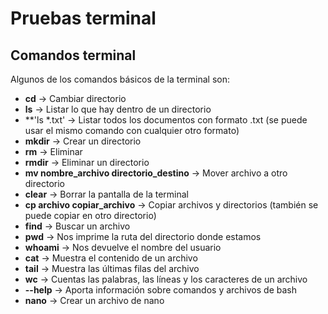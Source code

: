 # Pruebas terminal

## Comandos terminal

Algunos de los comandos básicos de la terminal son:
 - **cd** -> Cambiar directorio
 - **ls** -> Listar lo que hay dentro de un directorio
 - **'ls *.txt' -> Listar todos los documentos con formato .txt (se puede usar el mismo comando con cualquier otro formato)
 - **mkdir** -> Crear un directorio
 - **rm** -> Eliminar
 - **rmdir** -> Eliminar un directorio
 - **mv nombre_archivo directorio_destino** -> Mover archivo a otro directorio
 - **clear** -> Borrar la pantalla de la terminal
 - **cp archivo copiar_archivo** -> Copiar archivos y directorios (también se puede copiar en otro directorio)
 - **find** -> Buscar un archivo
 - **pwd** -> Nos imprime la ruta del directorio donde estamos
 - **whoami** -> Nos devuelve el nombre del usuario
 - **cat** -> Muestra el contenido de un archivo
 - **tail** -> Muestra las últimas filas del archivo
 - **wc** -> Cuentas las palabras, las líneas y los caracteres de un archivo
 - **--help** -> Aporta información sobre comandos y archivos de bash
 - **nano** -> Crear un archivo de nano
